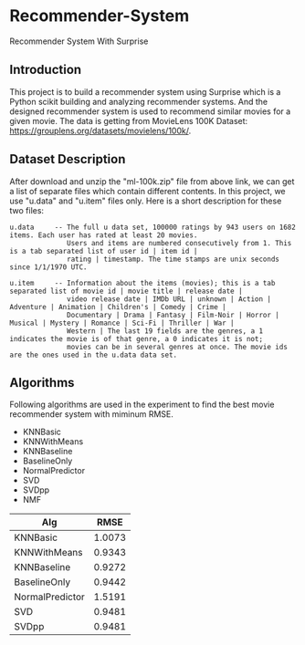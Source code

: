 # Recommender-System
Recommender System With Surprise

## Introduction
This project is to build a recommender system using Surprise which is a Python scikit building and analyzing recommender systems. And the designed recommender system is used to recommend similar movies for a given movie. The data is getting from MovieLens 100K Dataset: https://grouplens.org/datasets/movielens/100k/.

## Dataset Description
After download and unzip the "ml-100k.zip" file from above link, we can get a list of separate files which contain different contents. In this project, we use "u.data" and "u.item" files only. Here is a short description for these two files:
```
u.data     -- The full u data set, 100000 ratings by 943 users on 1682 items. Each user has rated at least 20 movies. 
              Users and items are numbered consecutively from 1. This is a tab separated list of user id | item id | 
              rating | timestamp. The time stamps are unix seconds since 1/1/1970 UTC.
```
```
u.item     -- Information about the items (movies); this is a tab separated list of movie id | movie title | release date | 
              video release date | IMDb URL | unknown | Action | Adventure | Animation | Children's | Comedy | Crime | 
              Documentary | Drama | Fantasy | Film-Noir | Horror | Musical | Mystery | Romance | Sci-Fi | Thriller | War | 
              Western | The last 19 fields are the genres, a 1 indicates the movie is of that genre, a 0 indicates it is not;
              movies can be in several genres at once. The movie ids are the ones used in the u.data data set.
```

## Algorithms
Following algorithms are used in the experiment to find the best movie recommender system with miminum RMSE.
* KNNBasic
* KNNWithMeans
* KNNBaseline
* BaselineOnly
* NormalPredictor
* SVD
* SVDpp
* NMF

|      Alg            |     RMSE      |
| -------------       | ------------- |
|   KNNBasic          |    1.0073     |
|   KNNWithMeans      |    0.9343     |
|   KNNBaseline       |    0.9272     |
|   BaselineOnly      |    0.9442     |
|   NormalPredictor   |    1.5191     |
|   SVD               |    0.9481     |
|   SVDpp             |    0.9481     |
